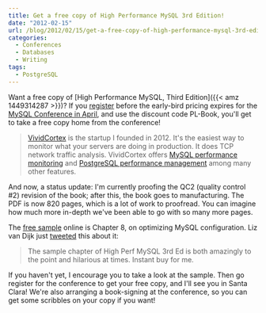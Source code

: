 ```yaml
---
title: Get a free copy of High Performance MySQL 3rd Edition!
date: "2012-02-15"
url: /blog/2012/02/15/get-a-free-copy-of-high-performance-mysql-3rd-edition/
categories:
  - Conferences
  - Databases
  - Writing
tags:
  - PostgreSQL
---
```

Want a free copy of [High Performance MySQL, Third Edition]({{< amz 1449314287 >}})? If you [register](http://perconalive-mysql-conference-expo-2012.eventbrite.com/) before the early-bird pricing expires for the [MySQL Conference in April](http://www.percona.com/live/mysql-conference-2012/), and use the discount code PL-Book, you'll get to take a free copy home from the conference!

> [VividCortex](https://vividcortex.com/) is the startup I founded in 2012. It's the easiest way to monitor what
> your servers are doing in production. It does TCP network
> traffic analysis. VividCortex offers [MySQL performance
> monitoring](https://vividcortex.com/monitoring/mysql/) and [PostgreSQL
> performance management](https://vividcortex.com/monitoring/postgres/) among many
> other features.


And now, a status update: I'm currently proofing the QC2 (quality control #2) revision of the book; after this, the book goes to manufacturing. The PDF is now 820 pages, which is a lot of work to proofread. You can imagine how much more in-depth we've been able to go with so many more pages.

The [free sample](http://www.highperfmysql.com/sample-chapter/) online is Chapter 8, on optimizing MySQL configuration. Liz van Dijk just [tweeted](https://twitter.com/#!/lizztheblizz/status/169805049403424768) this about it:

> The sample chapter of High Perf MySQL 3rd Ed is both amazingly to the point and hilarious at times. Instant buy for me.

If you haven't yet, I encourage you to take a look at the sample. Then go register for the conference to get your free copy, and I'll see you in Santa Clara! We're also arranging a book-signing at the conference, so you can get some scribbles on your copy if you want!



